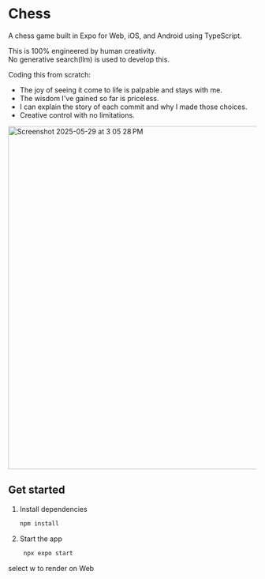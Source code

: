 # Chess

A chess game built in Expo for Web, iOS, and Android using TypeScript.

This is 100% engineered by human creativity.  
No generative search(llm) is used to develop this.  

Coding this from scratch:  
- The joy of seeing it come to life is palpable and stays with me.
- The wisdom I've gained so far is priceless.
- I can explain the story of each commit and why I made those choices.
- Creative control with no limitations.

<img width="695" alt="Screenshot 2025-05-29 at 3 05 28 PM" src="https://github.com/user-attachments/assets/7627d7c6-f3e2-46a6-bef0-d88806ae305e" />

## Get started

1. Install dependencies

   ```bash
   npm install
   ```

2. Start the app

   ```bash
    npx expo start
   ```

select w to render on Web
